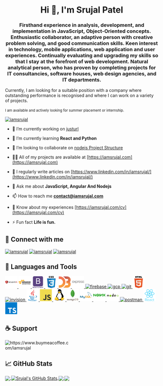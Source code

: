 <h1 align="center">Hi 👋, I'm Srujal Patel</h1>
<h3 align="center">
 Firsthand experience in analysis, development, and implementation in JavaScript, Object-Oriented concepts. Enthusiastic collaborator, an adaptive person with creative problem solving, and good communication skills. Keen interest in technology, mobile applications, web application and user experiences. Continually evaluating and upgrading my skills so that I stay at the forefront of web development. Natural analytical person, who has proven by completing projects for IT consultancies, software houses, web design agencies, and IT departments. </h3>
<p>Currently, I am looking for a suitable position with a company where outstanding performance is recognised and where I can work on a variety of projects.</p>
<p><small>I am available and actively looking for summer placement or internship.</small></p>


<p align="left"> <a href="https://github.com/ryo-ma/github-profile-trophy"><img src="https://github-profile-trophy.vercel.app/?username=iamsrujal" alt="iamsrujal" /></a> </p>

- 🔭 I’m currently working on [justurl](https://justurl.in)

- 🌱 I’m currently learning **React and Python**

- 👯 I’m looking to collaborate on [nodejs Project Structure](https://github.com/iamsrujal/nodejs-file-stucture-express)

- 👨‍💻 All of my projects are available at [https://iamsrujal.com](https://iamsrujal.com)

- 📝 I regularly write articles on [https://www.linkedin.com/in/iamsrujal/](https://www.linkedin.com/in/iamsrujal/)

- 💬 Ask me about **JavaScript, Angular And Nodejs**

- 📫 How to reach me **contact@iamsrujal.com**

- 📄 Know about my experiences [https://iamsrujal.com/cv](https://iamsrujal.com/cv)

- ⚡ Fun fact **Life is fun.**

## 🔗 Connect with me
<p align="left">
<a href="https://dev.to/iamsrujal" target="blank"><img align="center" src="https://cdn.jsdelivr.net/npm/simple-icons@3.0.1/icons/dev-dot-to.svg" alt="iamsrujal" height="30" width="40" /></a>
<a href="https://linkedin.com/in/iamsrujal" target="blank"><img align="center" src="https://cdn.jsdelivr.net/npm/simple-icons@3.0.1/icons/linkedin.svg" alt="iamsrujal" height="30" width="40" /></a>
<a href="https://instagram.com/iamsrujal" target="blank"><img align="center" src="https://cdn.jsdelivr.net/npm/simple-icons@3.0.1/icons/instagram.svg" alt="iamsrujal" height="30" width="40" /></a>
</p>

## 🔧 Languages and Tools
<p align="left"> <a href="https://angular.io" target="_blank"> <img src="https://raw.githubusercontent.com/devicons/devicon/master/icons/angularjs/angularjs-original-wordmark.svg" alt="angularjs" width="40" height="40"/> </a> <a href="https://aws.amazon.com" target="_blank"> <img src="https://raw.githubusercontent.com/devicons/devicon/master/icons/amazonwebservices/amazonwebservices-original-wordmark.svg" alt="aws" width="40" height="40"/> </a> <a href="https://getbootstrap.com" target="_blank"> <img src="https://raw.githubusercontent.com/devicons/devicon/master/icons/bootstrap/bootstrap-plain-wordmark.svg" alt="bootstrap" width="40" height="40"/> </a> <a href="https://www.w3schools.com/css/" target="_blank"> <img src="https://raw.githubusercontent.com/devicons/devicon/master/icons/css3/css3-original-wordmark.svg" alt="css3" width="40" height="40"/> </a> <a href="https://d3js.org/" target="_blank"> <img src="https://raw.githubusercontent.com/devicons/devicon/master/icons/d3js/d3js-original.svg" alt="d3js" width="40" height="40"/> </a> <a href="https://expressjs.com" target="_blank"> <img src="https://raw.githubusercontent.com/devicons/devicon/master/icons/express/express-original-wordmark.svg" alt="express" width="40" height="40"/> </a> <a href="https://firebase.google.com/" target="_blank"> <img src="https://www.vectorlogo.zone/logos/firebase/firebase-icon.svg" alt="firebase" width="40" height="40"/> </a> <a href="https://cloud.google.com" target="_blank"> <img src="https://www.vectorlogo.zone/logos/google_cloud/google_cloud-icon.svg" alt="gcp" width="40" height="40"/> </a> <a href="https://git-scm.com/" target="_blank"> <img src="https://www.vectorlogo.zone/logos/git-scm/git-scm-icon.svg" alt="git" width="40" height="40"/> </a> <a href="https://www.w3.org/html/" target="_blank"> <img src="https://raw.githubusercontent.com/devicons/devicon/master/icons/html5/html5-original-wordmark.svg" alt="html5" width="40" height="40"/> </a> <a href="https://www.invisionapp.com/" target="_blank"> <img src="https://www.vectorlogo.zone/logos/invisionapp/invisionapp-icon.svg" alt="invision" width="40" height="40"/> </a> <a href="https://www.java.com" target="_blank"> <img src="https://raw.githubusercontent.com/devicons/devicon/master/icons/java/java-original.svg" alt="java" width="40" height="40"/> </a> <a href="https://developer.mozilla.org/en-US/docs/Web/JavaScript" target="_blank"> <img src="https://raw.githubusercontent.com/devicons/devicon/master/icons/javascript/javascript-original.svg" alt="javascript" width="40" height="40"/> </a> <a href="https://www.linux.org/" target="_blank"> <img src="https://raw.githubusercontent.com/devicons/devicon/master/icons/linux/linux-original.svg" alt="linux" width="40" height="40"/> </a> <a href="https://www.mongodb.com/" target="_blank"> <img src="https://raw.githubusercontent.com/devicons/devicon/master/icons/mongodb/mongodb-original-wordmark.svg" alt="mongodb" width="40" height="40"/> </a> <a href="https://www.mysql.com/" target="_blank"> <img src="https://raw.githubusercontent.com/devicons/devicon/master/icons/mysql/mysql-original-wordmark.svg" alt="mysql" width="40" height="40"/> </a> <a href="https://www.nginx.com" target="_blank"> <img src="https://raw.githubusercontent.com/devicons/devicon/master/icons/nginx/nginx-original.svg" alt="nginx" width="40" height="40"/> </a> <a href="https://nodejs.org" target="_blank"> <img src="https://raw.githubusercontent.com/devicons/devicon/master/icons/nodejs/nodejs-original-wordmark.svg" alt="nodejs" width="40" height="40"/> </a> <a href="https://postman.com" target="_blank"> <img src="https://www.vectorlogo.zone/logos/getpostman/getpostman-icon.svg" alt="postman" width="40" height="40"/> </a> <a href="https://reactjs.org/" target="_blank"> <img src="https://raw.githubusercontent.com/devicons/devicon/master/icons/react/react-original-wordmark.svg" alt="react" width="40" height="40"/> </a> <a href="https://www.typescriptlang.org/" target="_blank"> <img src="https://raw.githubusercontent.com/devicons/devicon/master/icons/typescript/typescript-original.svg" alt="typescript" width="40" height="40"/> </a>  </p>


## ☕ Support
<p><a href="https://www.buymeacoffee.com/https://www.buymeacoffee.com/iamsrujal"> <img align="left" src="https://cdn.buymeacoffee.com/buttons/v2/default-yellow.png" height="50" width="210" alt="https://www.buymeacoffee.com/iamsrujal" /></a></p><br><br>

## &#x1f4c8; GitHub Stats
<p><a href="https://github.com/iamsrujal/iamsrujal">
  <img align="center" src="https://github-readme-stats.vercel.app/api/top-langs/?username=iamsrujal&hide=java,html&title_color=ffffff&text_color=c9cacc&icon_color=2bbc8a&bg_color=1d1f21" />
</a>
<a href="https://github.com/iamsrujal/iamsrujal">
  <img align="center" src="https://github-readme-stats.vercel.app/api?username=iamsrujal&show_icons=true&line_height=27&count_private=true&title_color=ffffff&text_color=c9cacc&icon_color=2bbc8a&bg_color=1d1f21" alt="Srujal's GitHub Stats" />
</a>

<a href="https://github.com/iamsrujal/nodejs-file-stucture-express">
  <img align="center" src="https://github-readme-stats.vercel.app/api/pin/?username=iamsrujal&repo=nodejs-file-stucture-express&title_color=ffffff&text_color=c9cacc&icon_color=2bbc8a&bg_color=1d1f21" />
</a>


<a href="https://github.com/iamsrujal/array-refactor">
  <img align="center" src="https://github-readme-stats.vercel.app/api/pin/?username=iamsrujal&repo=array-refactor&title_color=ffffff&text_color=c9cacc&icon_color=2bbc8a&bg_color=1d1f21" />
</a> 
